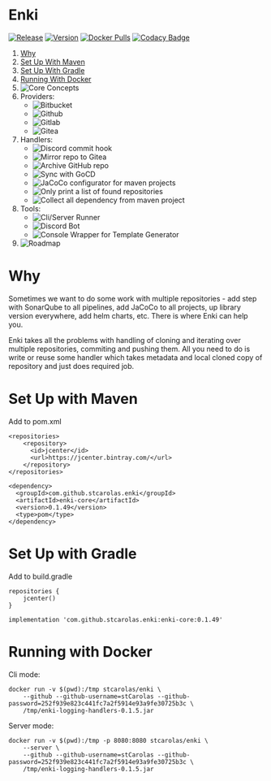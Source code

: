 # Enki 

[![Release](https://github.com/stCarolas/Enki/workflows/Release/badge.svg)](https://github.com/stCarolas/Enki/actions?query=workflow%3ARelease)
[![Version](https://img.shields.io/github/v/tag/stCarolas/Enki?label=Version)](https://github.com/stCarolas/Enki/packages)
[![Docker Pulls](https://img.shields.io/docker/pulls/stcarolas/enki)](https://hub.docker.com/repository/docker/stcarolas/enki)
[![Codacy Badge](https://api.codacy.com/project/badge/Grade/a631d4eeb0834e8f99035ce52c204acb)](https://app.codacy.com/manual/stcarolas/Enki?utm_source=github.com&utm_medium=referral&utm_content=stCarolas/Enki&utm_campaign=Badge_Grade_Dashboard)

1. [Why](#why)
1. [Set Up With Maven](#set-up-with-maven)
1. [Set Up With Gradle](#set-up-with-gradle)
1. [Running With Docker](#running-with-docker)
1. ![Core Concepts](https://github.com/stCarolas/Enki/tree/master/core)
1. Providers:
    - ![Bitbucket](https://github.com/stCarolas/Enki/tree/master/providers/bitbucket)
    - ![Github](https://github.com/stCarolas/Enki/tree/master/providers/github)
    - ![Gitlab](https://github.com/stCarolas/Enki/tree/master/providers/gitlab)
    - ![Gitea](https://github.com/stCarolas/Enki/tree/master/providers/gitea)
1. Handlers:
    - ![Discord commit hook](https://github.com/stCarolas/Enki/tree/master/handlers/discord-commit-hook)
    - ![Mirror repo to Gitea](https://github.com/stCarolas/Enki/tree/master/handlers/gitea-mirror)
    - ![Archive GitHub repo](https://github.com/stCarolas/Enki/tree/master/handlers/github-archive-repo)
    - ![Sync with GoCD](https://github.com/stCarolas/Enki/tree/master/handlers/gocd-handlers)
    - ![JaCoCo configurator for maven projects](https://github.com/stCarolas/Enki/tree/master/handlers/jacoco)
    - ![Only print a list of found repositories](https://github.com/stCarolas/Enki/tree/master/handlers/logging-handlhandlers)
    - ![Collect all dependency from maven project](https://github.com/stCarolas/Enki/tree/master/handlers/logging-handlhandlers)
1. Tools:
    - ![Cli/Server Runner](https://github.com/stCarolas/Enki/tree/master/server)
    - ![Discord Bot](https://github.com/stCarolas/Enki/tree/master/tools/discord-bot)
    - ![Console Wrapper for Template Generator](https://github.com/stCarolas/Enki/tree/master/tools/generator)
1. ![Roadmap](https://github.com/stCarolas/Enki/milestones)

# Why

Sometimes we want to do some work with multiple repositories - add step with SonarQube to all 
pipelines, add JaCoCo to all projects, up library version everywhere, add helm charts, etc. 
There is where Enki can help you.

Enki takes all the problems with handling of cloning and iterating over multiple repositories, commiting and pushing them. 
All you need to do is write or reuse some handler which takes metadata and local cloned copy of repository and just does required job.

# Set Up with Maven

Add to pom.xml
```
<repositories>
    <repository>
      <id>jcenter</id>
      <url>https://jcenter.bintray.com/</url>
    </repository>
</repositories>
```
```
<dependency>
  <groupId>com.github.stcarolas.enki</groupId>
  <artifactId>enki-core</artifactId>
  <version>0.1.49</version>
  <type>pom</type>
</dependency>
```

# Set Up with Gradle

Add to build.gradle
```
repositories {
    jcenter()
}
```
```
implementation 'com.github.stcarolas.enki:enki-core:0.1.49'
```

# Running with Docker

Cli mode:
```
docker run -v $(pwd):/tmp stcarolas/enki \
    --github --github-username=stCarolas --github-password=252f939e823c441fc7a2f5914e93a9fe30725b3c \
    /tmp/enki-logging-handlers-0.1.5.jar 
```

Server mode:
```
docker run -v $(pwd):/tmp -p 8080:8080 stcarolas/enki \
    --server \
    --github --github-username=stCarolas --github-password=252f939e823c441fc7a2f5914e93a9fe30725b3c \
    /tmp/enki-logging-handlers-0.1.5.jar 
```
